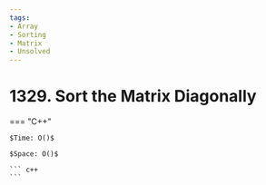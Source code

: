 ```yaml
---
tags:
- Array
- Sorting
- Matrix
- Unsolved
---
```



# 1329. Sort the Matrix Diagonally

=== "C++"

    $Time: O()$

    $Space: O()$

    ``` c++
    ```